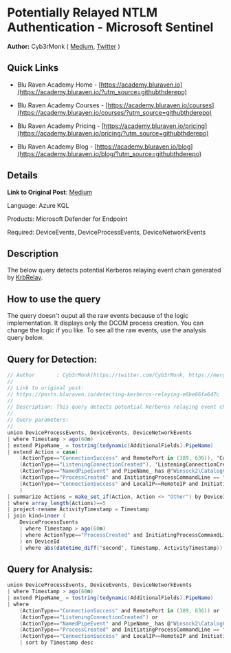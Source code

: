 # Potentially Relayed NTLM Authentication - Microsoft Sentinel

**Author:** Cyb3rMonk ( [Medium](https://mergene.medium.com), [Twitter](https://twitter.com/Cyb3rMonk) )

## Quick Links

* Blu Raven Academy Home - [https://academy.bluraven.io](https://academy.bluraven.io/?utm_source=githubthderepo)
  
* Blu Raven Academy Courses - [https://academy.bluraven.io/courses](https://academy.bluraven.io/courses/?utm_source=githubthderepo)

* Blu Raven Academy Pricing - [https://academy.bluraven.io/pricing](https://academy.bluraven.io/pricing/?utm_source=githubthderepo)

* Blu Raven Academy Blog - [https://academy.bluraven.io/blog](https://academy.bluraven.io/blog/?utm_source=githubthderepo)

## Details

**Link to Original Post**: [Medium](https://posts.bluraven.io/detecting-kerberos-relaying-e6be66fa647c)

Language: Azure KQL

Products: Microsoft Defender for Endpoint

Required: DeviceEvents, DeviceProcessEvents, DeviceNetworkEvents


## Description

The below query detects potential Kerberos relaying event chain generated by [KrbRelay](https://github.com/cube0x0/KrbRelay).



## How to use the query
The query doesn't ouput all the raw events because of the logic implementation. It displays only the DCOM process creation. You can change the logic if you like. To see all the raw events, use the analysis query below.



**Query for Detection:**
---

```C#
// Author       : Cyb3rMonk(https://twitter.com/Cyb3rMonk, https://mergene.medium.com)
//
// Link to original post:
// https://posts.bluraven.io/detecting-kerberos-relaying-e6be66fa647c
//
// Description: This query detects potential Kerberos relaying event chain generated by KrbRelay(https://github.com/cube0x0/KrbRelay).
//
// Query parameters:
//
union DeviceProcessEvents, DeviceEvents, DeviceNetworkEvents
| where Timestamp > ago(60m)
| extend PipeName_ = tostring(todynamic(AdditionalFields).PipeName)
| extend Action = case(
    (ActionType=="ConnectionSuccess" and RemotePort in (389, 636)), 'ConnectToDC', 
    (ActionType=="ListeningConnectionCreated"), 'ListeningConnectionCreated', 
    (ActionType=="NamedPipeEvent" and PipeName_ has @"Winsock2\CatalogChangeListener"), 'NamedPipeEvent',
    (ActionType=="ProcessCreated" and InitiatingProcessCommandLine == "svchost.exe -k DcomLaunch -p"), 'DcomProcessCreated',
    (ActionType=="ConnectionSuccess" and LocalIP==RemoteIP and InitiatingProcessParentFileName=="svchost.exe"), 'DcomProcessConnecToSelf', 'Other'
    )
| summarize Actions = make_set_if(Action, Action <> "Other") by DeviceId, DeviceName, bin(Timestamp,20s)
| where array_length(Actions)==5
| project-rename ActivityTimestamp = Timestamp
| join kind=inner (
    DeviceProcessEvents
    | where Timestamp > ago(60m)
    | where ActionType=="ProcessCreated" and InitiatingProcessCommandLine == "svchost.exe -k DcomLaunch -p"
    ) on DeviceId
    | where abs(datetime_diff('second', Timestamp, ActivityTimestamp)) <=20
```

**Query for Analysis:**
---

```C#
union DeviceProcessEvents, DeviceEvents, DeviceNetworkEvents
| where Timestamp > ago(60m)
| extend PipeName_ = tostring(todynamic(AdditionalFields).PipeName)
| where 
    (ActionType=="ConnectionSuccess" and RemotePort in (389, 636)) or 
    (ActionType=="ListeningConnectionCreated") or 
    (ActionType=="NamedPipeEvent" and PipeName_ has @"Winsock2\CatalogChangeListener") or
    (ActionType=="ProcessCreated" and InitiatingProcessCommandLine == "svchost.exe -k DcomLaunch -p") or
    (ActionType=="ConnectionSuccess" and LocalIP==RemoteIP and InitiatingProcessParentFileName=="svchost.exe")
    | sort by Timestamp desc 
```
